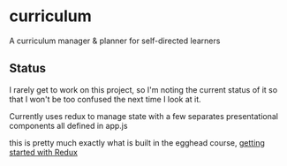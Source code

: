 # curriculum
A curriculum manager &amp; planner for self-directed learners

## Status

 I rarely get to work on this project, so I'm noting the current status of it so that I won't be too confused the next time I look at it.

 Currently uses redux to manage state  with a few separates presentational components
 all defined in app.js

  this is pretty much exactly what is built in the egghead course,
  [getting started with Redux](https://egghead.io/lessons/react-redux-extracting-presentational-components-addtodo-footer-filterlink)
